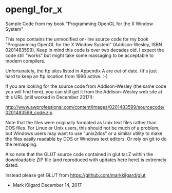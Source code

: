 # opengl_for_x
Sample Code from my book "Programming OpenGL for the X Window System"

This repo contains the unmodified on-line source code for my book "Programming OpenGL for the X Window System" (Addison-Wesley, ISBN 0201483599).  Keep in mind this code is over two decades old.  I expect the code still "works" but might take some massaging to be acceptable to modern compilers.

Unfortunately, the ftp sites listed in Appendix A are out of date. (It's just hard to keep an ftp location from 1996 active. :-)

If you are looking for the source code from Addison-Wesley (the same code you will find here), you can still get it from the Addison-Wesley web site at this URL (still worked in December 2017!):

  http://www.awprofessional.com/content/images/0201483599/sourcecode/0201483599_code.zip

Note that the files were originally formated as Unix text files rather than DOS files. For Linux or Unix users, this should not be much of a problem, but Windows users may want to use "unix2dos" or a similar utility to make the files easily readable by DOS or Windows text editors.  Or rely on git to do the remapping.

Also note that the GLUT source code contained in glut.tar.Z within the downloadable ZIP file (and reproduced with updates here here) is extremely dated.

Instead please get GLUT from https://github.com/markkilgard/glut

- Mark Kilgard
  December 14, 2017
